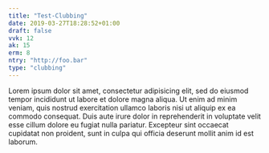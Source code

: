 ```yaml
---
title: "Test-Clubbing"
date: 2019-03-27T18:28:52+01:00
draft: false
vvk: 12
ak: 15
erm: 8
ntry: "http://foo.bar"
type: "clubbing"
---
```

Lorem ipsum dolor sit amet, consectetur adipisicing elit, sed do eiusmod tempor incididunt ut labore et dolore magna aliqua. Ut enim ad minim veniam, quis nostrud exercitation ullamco laboris nisi ut aliquip ex ea commodo consequat. Duis aute irure dolor in reprehenderit in voluptate velit esse cillum dolore eu fugiat nulla pariatur. Excepteur sint occaecat cupidatat non proident, sunt in culpa qui officia deserunt mollit anim id est laborum.
